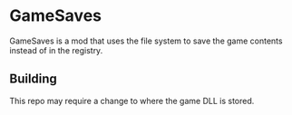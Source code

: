 # GameSaves
GameSaves is a mod that uses the file system to save the game contents instead of in the registry.
## Building
This repo may require a change to where the game DLL is stored.
